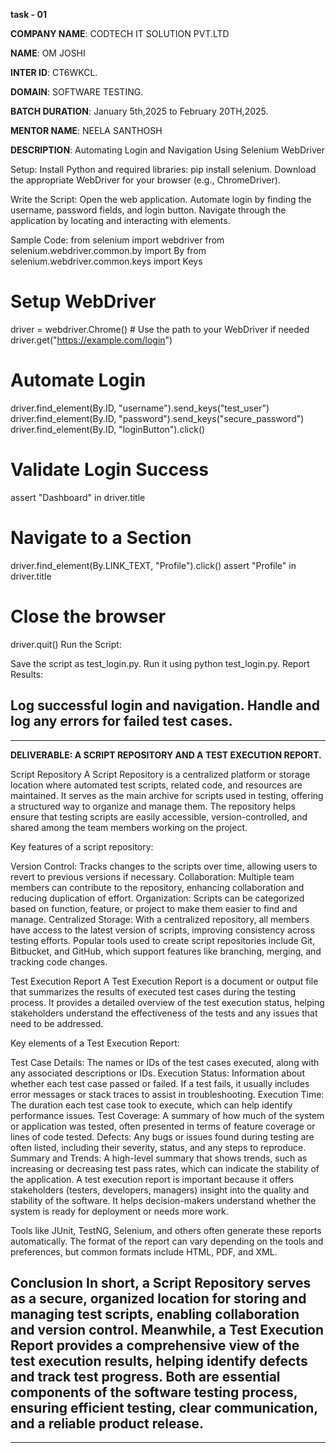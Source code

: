 **task - 01**

**COMPANY NAME**: CODTECH IT SOLUTION PVT.LTD

**NAME**: OM JOSHI

**INTER ID**: CT6WKCL.

**DOMAIN**: SOFTWARE TESTING.

**BATCH DURATION**: January 5th,2025 to February 20TH,2025.

**MENTOR NAME**: NEELA SANTHOSH

**DESCRIPTION**:  Automating Login and Navigation Using Selenium WebDriver

Setup:
Install Python and required libraries: pip install selenium.
Download the appropriate WebDriver for your browser (e.g., ChromeDriver).

Write the Script:
Open the web application.
Automate login by finding the username, password fields, and login button.
Navigate through the application by locating and interacting with elements.

Sample Code:
from selenium import webdriver
from selenium.webdriver.common.by import By
from selenium.webdriver.common.keys import Keys

# Setup WebDriver
driver = webdriver.Chrome()  # Use the path to your WebDriver if needed
driver.get("https://example.com/login")

# Automate Login
driver.find_element(By.ID, "username").send_keys("test_user")
driver.find_element(By.ID, "password").send_keys("secure_password")
driver.find_element(By.ID, "loginButton").click()

# Validate Login Success
assert "Dashboard" in driver.title

# Navigate to a Section
driver.find_element(By.LINK_TEXT, "Profile").click()
assert "Profile" in driver.title

# Close the browser
driver.quit()
Run the Script:

Save the script as test_login.py.
Run it using python test_login.py.
Report Results:

Log successful login and navigation.
Handle and log any errors for failed test cases.
----------------------------------------------------------------------------------------------------------------------------------------------------------------
----------------------------------------------------------------------------------------------------------------------------------------------------------------
**DELIVERABLE: A SCRIPT REPOSITORY AND A TEST EXECUTION REPORT.**

Script Repository
A Script Repository is a centralized platform or storage location where automated test scripts, related code, and resources are maintained. It serves as the main archive for scripts used in testing, offering a structured way to organize and manage them. The repository helps ensure that testing scripts are easily accessible, version-controlled, and shared among the team members working on the project.

Key features of a script repository:

Version Control: Tracks changes to the scripts over time, allowing users to revert to previous versions if necessary.
Collaboration: Multiple team members can contribute to the repository, enhancing collaboration and reducing duplication of effort.
Organization: Scripts can be categorized based on function, feature, or project to make them easier to find and manage.
Centralized Storage: With a centralized repository, all members have access to the latest version of scripts, improving consistency across testing efforts.
Popular tools used to create script repositories include Git, Bitbucket, and GitHub, which support features like branching, merging, and tracking code changes.

Test Execution Report
A Test Execution Report is a document or output file that summarizes the results of executed test cases during the testing process. It provides a detailed overview of the test execution status, helping stakeholders understand the effectiveness of the tests and any issues that need to be addressed.

Key elements of a Test Execution Report:

Test Case Details: The names or IDs of the test cases executed, along with any associated descriptions or IDs.
Execution Status: Information about whether each test case passed or failed. If a test fails, it usually includes error messages or stack traces to assist in troubleshooting.
Execution Time: The duration each test case took to execute, which can help identify performance issues.
Test Coverage: A summary of how much of the system or application was tested, often presented in terms of feature coverage or lines of code tested.
Defects: Any bugs or issues found during testing are often listed, including their severity, status, and any steps to reproduce.
Summary and Trends: A high-level summary that shows trends, such as increasing or decreasing test pass rates, which can indicate the stability of the application.
A test execution report is important because it offers stakeholders (testers, developers, managers) insight into the quality and stability of the software. It helps decision-makers understand whether the system is ready for deployment or needs more work.

Tools like JUnit, TestNG, Selenium, and others often generate these reports automatically. The format of the report can vary depending on the tools and preferences, but common formats include HTML, PDF, and XML.

Conclusion
In short, a Script Repository serves as a secure, organized location for storing and managing test scripts, enabling collaboration and version control. Meanwhile, a Test Execution Report provides a comprehensive view of the test execution results, helping identify defects and track test progress. Both are essential components of the software testing process, ensuring efficient testing, clear communication, and a reliable product release.
----------------------------------------------------------------------------------------------------------------------------------------------------------------
----------------------------------------------------------------------------------------------------------------------------------------------------------------
